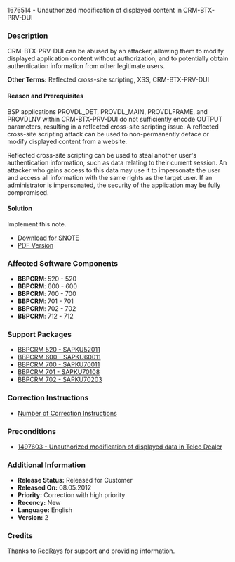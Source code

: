 1676514 - Unauthorized modification of displayed content in CRM-BTX-PRV-DUI

### Description

CRM-BTX-PRV-DUI can be abused by an attacker, allowing them to modify displayed application content without authorization, and to potentially obtain authentication information from other legitimate users.

**Other Terms:** Reflected cross-site scripting, XSS, CRM-BTX-PRV-DUI

#### Reason and Prerequisites

BSP applications PROVDL_DET, PROVDL_MAIN, PROVDLFRAME, and PROVDLNV within CRM-BTX-PRV-DUI do not sufficiently encode OUTPUT parameters, resulting in a reflected cross-site scripting issue. A reflected cross-site scripting attack can be used to non-permanently deface or modify displayed content from a website.

Reflected cross-site scripting can be used to steal another user's authentication information, such as data relating to their current session. An attacker who gains access to this data may use it to impersonate the user and access all information with the same rights as the target user. If an administrator is impersonated, the security of the application may be fully compromised.

#### Solution

Implement this note.

- [Download for SNOTE](https://notesdownloads.sap.com/note/0040000009955682017)
- [PDF Version](https://userapps.support.sap.com/sap/support/sfm/notes/print/0001676514?language=en-US&token=4B2446BF3A47FC009E47D8FBBB628446)

### Affected Software Components

- **BBPCRM**: 520 - 520
- **BBPCRM**: 600 - 600
- **BBPCRM**: 700 - 700
- **BBPCRM**: 701 - 701
- **BBPCRM**: 702 - 702
- **BBPCRM**: 712 - 712

### Support Packages

- [BBPCRM 520 - SAPKU52011](https://me.sap.com/supportpackage/SAPKU52011)
- [BBPCRM 600 - SAPKU60011](https://me.sap.com/supportpackage/SAPKU60011)
- [BBPCRM 700 - SAPKU70011](https://me.sap.com/supportpackage/SAPKU70011)
- [BBPCRM 701 - SAPKU70108](https://me.sap.com/supportpackage/SAPKU70108)
- [BBPCRM 702 - SAPKU70203](https://me.sap.com/supportpackage/SAPKU70203)

### Correction Instructions

- [Number of Correction Instructions](https://me.sap.com/corrins/0001676514/63)

### Preconditions

- [1497603 - Unauthorized modification of displayed data in Telco Dealer](https://me.sap.com/notes/1497603)

### Additional Information

- **Release Status:** Released for Customer
- **Released On:** 08.05.2012
- **Priority:** Correction with high priority
- **Recency:** New
- **Language:** English
- **Version:** 2

### Credits

Thanks to [RedRays](https://redrays.io) for support and providing information.